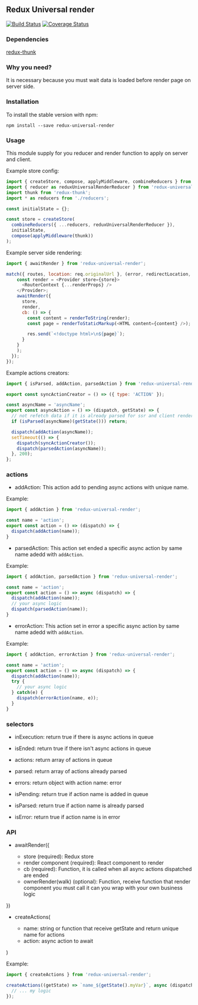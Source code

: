 ## Redux Universal render

[![Build Status](https://travis-ci.org/StefanoPastore/redux-universal-render.svg?branch=master)](https://travis-ci.org/StefanoPastore/redux-universal-render) [![Coverage Status](https://coveralls.io/repos/github/StefanoPastore/redux-universal-render/badge.svg?branch=master)](https://coveralls.io/github/StefanoPastore/redux-universal-render?branch=master)

### Dependencies
[redux-thunk](https://github.com/gaearon/redux-thunk)

### Why you need?
It is necessary because you must wait data is loaded before render page on server side.

### Installation

To install the stable version with npm:

```
npm install --save redux-universal-render
```

### Usage
This module supply for you reducer and render function to apply on server and client.

Example store config:

```js
import { createStore, compose, applyMiddleware, combineReducers } from 'redux';
import { reducer as reduxUniversalRenderReducer } from 'redux-universal-render';
import thunk from 'redux-thunk';
import * as reducers from './reducers';

const initialState = {};

const store = createStore(
  combineReducers({ ...reducers, reduxUniversalRenderReducer }),
  initialState,
  compose(applyMiddleware(thunk))
);
```

Example server side rendering:

```js
import { awaitRender } from 'redux-universal-render';

match({ routes, location: req.originalUrl }, (error, redirectLocation, renderProps) => {
    const render = <Provider store={store}>
      <RouterContext {...renderProps} />
    </Provider>;
    awaitRender({
      store,
      render,
      cb: () => {
        const content = renderToString(render);
        const page = renderToStaticMarkup(<HTML content={content} />);

        res.send(`<!doctype html>\n${page}`);
      }
    }
    );
  });
});
```

Example actions creators:

```js
import { isParsed, addAction, parsedAction } from 'redux-universal-render';

export const syncActionCreator = () => ({ type: 'ACTION' });

const asyncName = 'asyncName';
export const asyncAction = () => (dispatch, getState) => {
  // not refetch data if it is already parsed for ssr and client render
  if (isParsed(asyncName)(getState())) return;

  dispatch(addAction(asyncName));
  setTimeout(() => {
    dispatch(syncActionCreator());
    dispatch(parsedAction(asyncName));
  }, 200);
};
```

### actions

  - addAction: This action add to pending async actions with unique name.

  Example:
  ```js
  import { addAction } from 'redux-universal-render';

  const name = 'action';
  export const action = () => (dispatch) => {
    dispatch(addAction(name));
  }
  ```

  - parsedAction: This action set ended a specific async action by same name adedd with `addAction`.

  Example:
  ```js
  import { addAction, parsedAction } from 'redux-universal-render';

  const name = 'action';
  export const action = () => async (dispatch) => {
    dispatch(addAction(name));
    // your async logic
    dispatch(parsedAction(name));
  }
  ```

  - errorAction: This action set in error a specific async action by same name adedd with `addAction`.

  Example:
  ```js
  import { addAction, errorAction } from 'redux-universal-render';

  const name = 'action';
  export const action = () => async (dispatch) => {
    dispatch(addAction(name));
    try {
      // your async logic
    } catch(e) {
      dispatch(errorAction(name, e));
    }
  }
  ```

### selectors

  - inExecution: return true if there is async actions in queue

  - isEnded: return true if there isn't async actions in queue

  - actions: return array of actions in queue

  - parsed: return array of actions already parsed

  - errors: return object with action name: error

  - isPending: return true if action name is added in queue

  - isParsed: return true if action name is already parsed

  - isError: return true if action name is in error


### API

  - awaitRender({

    * store (required): Redux store
    * render component (required): React component to render
    * cb (required): Function, it is called when all async actions dispatched are ended
    * ownerRender(walk) (optional): Function, receive function that render component you must call it can you wrap with your own business logic

  })

  - createActions(

    * name: string or function that receive getState and return unique name for actions
    * action: async action to await

  )

  Example:
  ```js
  import { createActions } from 'redux-universal-render';

  createActions((getState) => `name_${getState().myVar}`, async (dispatch, getState) => {
    // ... my logic
  });
  ```
